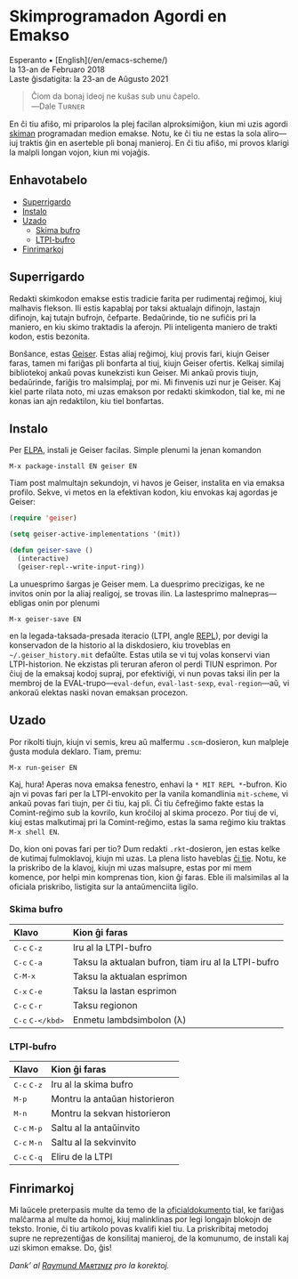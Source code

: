 Skimprogramadon Agordi en Emakso
================================

<div class="center">Esperanto ▪ [English](/en/emacs-scheme/)</div>
<div class="center">la 13-an de Februaro 2018</div>
<div class="center">Laste ĝisdatigita: la 23-an de Aŭgusto 2021</div>

>Ĉiom da bonaj ideoj ne kuŝas sub unu ĉapelo.<br>
>―Dale Tᴜʀɴᴇʀ

En ĉi tiu afiŝo, mi priparolos la plej facilan alproksimiĝon, kiun mi uzis
agordi [skiman](https://eo.wikipedia.org/wiki/Skimo) programadan medion
emakse. Notu, ke ĉi tiu ne estas la sola aliro—iuj traktis ĝin en aserteble pli
bonaj manieroj. En ĉi tiu afiŝo, mi provos klarigi la malpli longan vojon, kiun
mi vojaĝis.


<a name="et"></a>Enhavotabelo
-----------------------------

- [Superrigardo](#superrigardo)
- [Instalo](#instalo)
- [Uzado](#uzado)
  + [Skima bufro](#skimbufro)
  + [LTPI-bufro](#ltpibufro)
- [Finrimarkoj](#finrimarkoj)


<a name="superrigardo"></a>Superrigardo
---------------------------------------

Redakti skimkodon emakse estis tradicie farita per rudimentaj reĝimoj, kiuj malhavis
flekson. Ili estis kapablaj por taksi aktualajn difinojn, lastajn difinojn, kaj tutajn bufrojn,
ĉefparte. Bedaŭrinde, tio ne sufiĉis pri la maniero, en kiu skimo traktadis la aferojn. Pli
inteligenta maniero de trakti kodon, estis bezonita.

Bonŝance, estas [Geiser](http://www.nongnu.org/geiser/). Estas aliaj reĝimoj, kiuj provis
fari, kiujn Geiser faras, tamen mi fariĝas pli bonfarta al tiuj, kiujn Geiser ofertis. Kelkaj
similaj bibliotekoj ankaŭ povas kunekzisti kun Geiser. Mi ankaŭ provis tiujn, bedaŭrinde, fariĝis
tro malsimplaj, por mi. Mi finvenis uzi nur je Geiser. Kaj kiel parte rilata noto, mi uzas emakson
por redakti skimkodon, tial ke, mi ne konas ian ajn redaktilon, kiu tiel bonfartas.


<a name="instalo"></a>Instalo
-----------------------------

Per [ELPA](https://www.emacswiki.org/emacs/ELPA), instali je Geiser facilas. Simple plenumi la jenan
komandon

    M-x package-install EN geiser EN

Tiam post malmultajn sekundojn, vi havos je Geiser, instalita en via emaksa
profilo. Sekve, vi metos en la efektivan kodon, kiu envokas kaj agordas je
Geiser:

```lisp
(require 'geiser)

(setq geiser-active-implementations '(mit))

(defun geiser-save ()
  (interactive)
  (geiser-repl--write-input-ring))
```

La unuesprimo ŝargas je Geiser mem. La duesprimo precizigas, ke ne invitos onin por la aliaj
realigoj, se trovas ilin. La lastesprimo malnepras—ebligas onin por plenumi

    M-x geiser-save EN

en la legada-taksada-presada iteracio (LTPI, angle
[REPL](https://en.wikipedia.org/wiki/Read%E2%80%93eval%E2%80%93print_loop)), por
devigi la konservadon de la historio al la diskdosiero, kiu troveblas en
`~/.geiser_history.mit` defaŭlte. Estas utila se vi tuj volas konservi vian
LTPI-historion. Ne ekzistas pli teruran aferon ol perdi TIUN esprimon. Por ĉiuj
de la emaksaj kodoj supraj, por efektiviĝi, vi nun povas taksi ilin per la
membroj de la EVAL-trupo—`eval-defun`, `eval-last-sexp`, `eval-region`—aŭ, vi
ankoraŭ elektas naski novan emaksan procezon.


<a name="uzado"></a>Uzado
-------------------------

Por rikolti tiujn, kiujn vi semis, kreu aŭ malfermu `.scm`-dosieron, kun malpleje ĝusta modula
deklaro. Tiam, premu:

    M-x run-geiser EN

Kaj, hura! Aperas nova emaksa fenestro, enhavi la `* MIT REPL *`-bufron. Kio ajn vi povas fari
per la LTPI-envokito per la vanila komandlinia `mit-scheme`, vi ankaŭ povas fari tiujn, per ĉi tiu, kaj
pli. Ĉi tiu ĉefreĝimo fakte estas la Comint-reĝimo sub la kovrilo, kun kroĉiloj al skima
procezo. Por tiuj de vi, kiuj estas malkutimaj pri la Comint-reĝimo, estas la sama reĝimo kiu
traktas `M-x shell EN`.

Do, kion oni povas fari per tio? Dum redakti `.rkt`-dosieron, jen estas kelke de kutimaj
fulmoklavoj, kiujn mi uzas. La plena listo haveblas [ĉi tie](http://www.nongnu.org/geiser/geiser_5.html#Cheat-sheet).
Notu, ke la priskribo de la klavoj, kiujn mi uzas malsupre, estas por mi mem komence, por
helpi min komprenas tion, kion ĝi faras. Eble ili malsimilas al la oficiala priskribo, listigita sur
la antaŭmenciita ligilo.


### <a name="skimbufro"></a>Skima bufro

| Klavo                         | Kion ĝi faras                                       |
| :---------------------------- | :-------------------------------------------------- |
| <kbd>C-c</kbd> <kbd>C-z</kbd> | Iru al la LTPI-bufro                                |
| <kbd>C-c</kbd> <kbd>C-a</kbd> | Taksu la aktualan bufron, tiam iru al la LTPI-bufro |
| <kbd>C-M-x</kbd>              | Taksu la aktualan esprimon                          |
| <kbd>C-x</kbd> <kbd>C-e</kbd> | Taksu la lastan esprimon                            |
| <kbd>C-c</kbd> <kbd>C-r</kbd> | Taksu regionon                                      |
| <kbd>C-c</kbd> <kbd>C-\</kbd> | Enmetu lambdsimbolon (λ)                            |


### <a name="ltpibufro"></a>LTPI-bufro

| Klavo                         | Kion ĝi faras                  |
| :---------------------------- | :----------------------------- |
| <kbd>C-c</kbd> <kbd>C-z</kbd> | Iru al la skima bufro          |
| <kbd>M-p</kbd>                | Montru la antaŭan historieron  |
| <kbd>M-n</kbd>                | Montru la sekvan historieron   |
| <kbd>C-c</kbd> <kbd>M-p</kbd> | Saltu al la antaŭinvito        |
| <kbd>C-c</kbd> <kbd>M-n</kbd> | Saltu al la sekvinvito         |
| <kbd>C-c</kbd> <kbd>C-q</kbd> | Eliru de la LTPI               |


<a name="finrimarkoj"></a>Finrimarkoj
-------------------------------------

Mi laŭcele preterpasis multe da temo de la
[oficialdokumento](http://www.nongnu.org/geiser/) tial, ke fariĝas malĉarma al
multe da homoj, kiuj malinklinas por legi longajn blokojn de teksto. Ironie, ĉi
tiu artikolo povas kvalifi kiel tiu. La priskribitaj metodoj supre ne
reprezentiĝas de konsilitaj manieroj, de la komunumo, de instali kaj uzi skimon
emakse. Do, ĝis!

_Dank’ al [Raymund Mᴀʀᴛɪɴᴇᴢ](https://zhaqenl.github.io) pro la korektoj._
